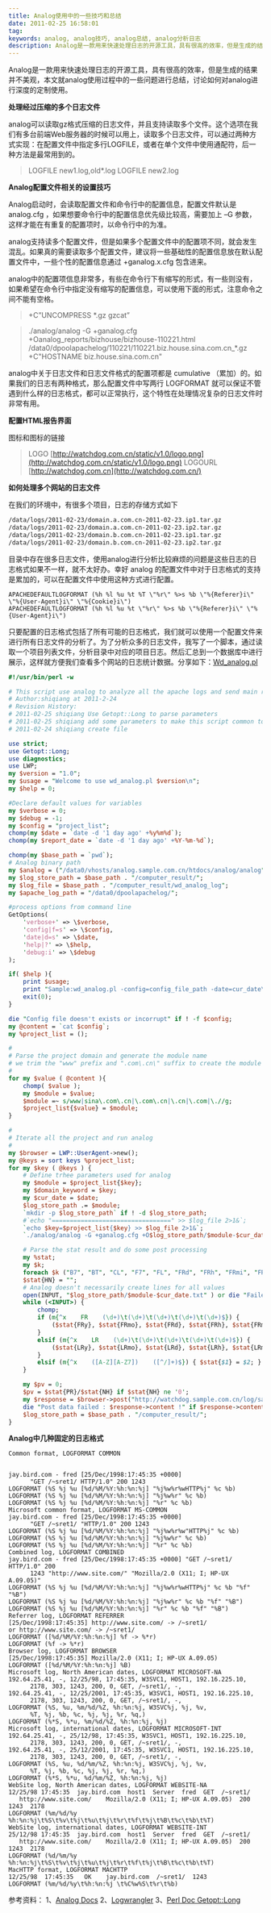 ```yaml
---
title: Analog使用中的一些技巧和总结
date: 2011-02-25 16:58:01
tag: 
keywords: analog, analog技巧, analog总结, analog分析日志
description: Analog是一款用来快速处理日志的开源工具，具有很高的效率，但是生成的结果并不美观。
---
```


Analog是一款用来快速处理日志的开源工具，具有很高的效率，但是生成的结果并不美观，本文就analog使用过程中的一些问题进行总结，讨论如何对analog进行深度的定制使用。

**处理经过压缩的多个日志文件**

analog可以读取gz格式压缩的日志文件，并且支持读取多个文件。这个选项在我们有多台前端Web服务器的时候可以用上，读取多个日志文件，可以通过两种方式实现：在配置文件中指定多行LOGFILE，或者在单个文件中使用通配符，后一种方法是最常用到的。

> LOGFILE new1.log,old*.log
LOGFILE new2.log

**Analog配置文件相关的设置技巧**

Analog启动时，会读取配置文件和命令行中的配置信息，配置文件默认是 analog.cfg ，如果想要命令行中的配置信息优先级比较高，需要加上 –G 参数，这样才能在有重复的配置项时，以命令行中的为准。

analog支持读多个配置文件，但是如果多个配置文件中的配置项不同，就会发生混乱。如果真的需要读取多个配置文件，建议将一些基础性的配置信息放在默认配置文件中，一些个性的配置信息通过 +ganalog.x.cfg 包含进来。

analog中的配置项信息非常多，有些在命令行下有缩写的形式，有一些则没有，如果希望在命令行中指定没有缩写的配置信息，可以使用下面的形式，注意命令之间不能有空格。

> +C”UNCOMPRESS *.gz gzcat”

> ./analog/analog -G +ganalog.cfg +Oanalog_reports/bizhouse/bizhouse-110221.html /data0/dpoolapachelog/110221/110221.biz.house.sina.com.cn_*.gz +C"HOSTNAME biz.house.sina.com.cn"

analog中关于日志文件和日志文件格式的配置项都是 cumulative （累加）的。如果我们的日志有两种格式，那么配置文件中写两行 LOGFORMAT 就可以保证不管遇到什么样的日志格式，都可以正常执行，这个特性在处理情况复杂的日志文件时非常有用。

**配置HTML报告界面**

图标和图标的链接
> LOGO [http://watchdog.com.cn/static/v1.0/logo.png](http://watchdog.com.cn/static/v1.0/logo.png)
LOGOURL [http://watchdog.com.cn](http://watchdog.com.cn/)

**如何处理多个网站的日志文件**

在我们的环境中，有很多个项目，日志的存储方式如下
```sh
/data/logs/2011-02-23/domain.a.com.cn-2011-02-23.ip1.tar.gz
/data/logs/2011-02-23/domain.a.com.cn-2011-02-23.ip2.tar.gz
/data/logs/2011-02-23/domain.b.com.cn-2011-02-23.ip1.tar.gz
/data/logs/2011-02-23/domain.b.com.cn-2011-02-23.ip2.tar.gz
```

目录中存在很多日志文件，使用analog进行分析比较麻烦的问题是这些日志的日志格式如果不一样，就不太好办。幸好 analog 的配置文件中对于日志格式的支持是累加的，可以在配置文件中使用这种方式进行配置。

```httpd
APACHEDEFAULTLOGFORMAT (%h %l %u %t %T \"%r\" %>s %b \"%{Referer}i\" \"%{User-Agent}i\" \"%{Cookie}i\")
APACHEDEFAULTLOGFORMAT (%h %l %u %t \"%r\" %>s %b \"%{Referer}i\" \"%{User-Agent}i\")
```

只要配置的日志格式包括了所有可能的日志格式，我们就可以使用一个配置文件来进行所有日志文件的分析了。为了分析众多的日志文件，我写了一个脚本，通过读取一个项目列表文件，分析目录中对应的项目日志。然后汇总到一个数据库中进行展示，这样就方便我们查看多个网站的日志统计数据。分享如下：[Wd_analog.pl](http://files.cnblogs.com/cocowool/wd_analog.pl.rar)

```perl
#!/usr/bin/perl -w

# This script use analog to analyze all the apache logs and send main result to watchdog.sample.com.cn site 
# Author:shiqiang at 2011-2-24 
# Revision History: 
# 2011-02-25 shiqiang Use Getopt::Long to parse parameters 
# 2011-02-25 shiqiang add some parameters to make this script common to use 
# 2011-02-24 shiqiang create file

use strict; 
use Getopt::Long; 
use diagnostics; 
use LWP; 
my $version = "1.0"; 
my $usage = "Welcome to use wd_analog.pl $version\n"; 
my $help = 0;

#Declare default values for variables 
my $verbose = 0; 
my $debug = -1; 
my $config = "project_list"; 
chomp(my $date = `date -d '1 day ago' +%y%m%d`); 
chomp(my $report_date = `date -d '1 day ago' +%Y-%m-%d`);

chomp(my $base_path = `pwd`); 
# Analog binary path 
my $analog = ("/data0/vhosts/analog.sample.com.cn/htdocs/analog/analog"); 
my $log_store_path = $base_path . "/computer_result/"; 
my $log_file = $base_path . "/computer_result/wd_analog_log"; 
my $apache_log_path = "/data0/dpoolapachelog/";

#process options from command line 
GetOptions( 
    'verbose+' => \$verbose, 
    'config|f=s' => \$config, 
    'date|d=s' => \$date, 
    'help|?' => \$help, 
    'debug:i' => \$debug 
);

if( $help ){ 
    print $usage; 
    print "Sample:wd_analog.pl -config=config_file_path -date=cur_date\n"; 
    exit(0); 
}

die "Config file doesn't exists or incorrupt" if ! -f $config; 
my @content = `cat $config`; 
my %project_list = ();

# 
# Parse the project domain and generate the module name 
# we trim the "www" prefix and ".com\.cn\" suffix to create the module name 
# 
for my $value ( @content ){ 
    chomp( $value ); 
    my $module = $value; 
    $module =~ s/www|sina\.com\.cn|\.com\.cn|\.cn|\.com|\.//g; 
    $project_list{$value} = $module; 
}

# 
# Iterate all the project and run analog 
# 
my $browser = LWP::UserAgent->new(); 
my @keys = sort keys %project_list; 
for my $key ( @keys ) { 
    # Define trhee parameters used for analog 
    my $module = $project_list{$key}; 
    my $domain_keyword = $key; 
    my $cur_date = $date; 
    $log_store_path .= $module; 
    `mkdir -p $log_store_path` if ! -d $log_store_path; 
    #`echo "=================================" >> $log_file 2>1&`; 
    `echo $key=$project_list{$key} >> $log_file 2>1&`; 
    `./analog/analog -G +ganalog.cfg +O$log_store_path/$module-$cur_date.txt $apache_log_path$date/$date.*${domain_keyword}_*.gz +C"HOSTNAME $domain_keyword" +C"OUTPUT COMPUTER"`;

    # Parse the stat result and do some post processing 
    my %stat; 
    my $k; 
    foreach $k ("B7", "BT", "CL", "F7", "FL", "FRd", "FRh", "FRmi", "FRmo", "FRy", "H7", "LRd", "LRh", "LRmi", "LRmo", "LRy", "N7", "NF", "NH", "P7", "PR", "R7", "RR", "S7", "SR", "UL") { $stat{$k} = 0; } 
    $stat{HN} = ""; 
    # Analog doesn't necessarily create lines for all values 
    open(INPUT, "$log_store_path/$module-$cur_date.txt" ) or die "Faile to open stat result file $domain_keyword:$log_store_path/$module-$cur_date.txt"; 
    while (<INPUT>) { 
        chomp; 
        if (m{^x    FR    (\d+)\t(\d+)\t(\d+)\t(\d+)\t(\d+)$}) { 
            ($stat{FRy}, $stat{FRmo}, $stat{FRd}, $stat{FRh}, $stat{FRmi}) = ($1, $2, $3, $4, $5) 
        } 
        elsif (m{^x    LR    (\d+)\t(\d+)\t(\d+)\t(\d+)\t(\d+)$}) { 
            ($stat{LRy}, $stat{LRmo}, $stat{LRd}, $stat{LRh}, $stat{LRmi}) = ($1, $2, $3, $4, $5) 
        } 
        elsif (m{^x    ([A-Z][A-Z7])    ([^/]+)$}) { $stat{$1} = $2; } 
    }

    my $pv = 0; 
    $pv = $stat{PR}/$stat{NH} if $stat{NH} ne '0'; 
    my $response = $browser->post("http://watchdog.sample.com.cn/log/save", ["domain"=>$stat{HN},"requests"=>$stat{SR},"pages"=>$stat{PR},"pv"=> $pv,"traffic"=>$stat{BT},"uip"=>$stat{NH},"stats_date"=>"$report_date"]);; 
    die "Post data failed : $response->content !" if $response->content ne '0'; 
    $log_store_path = $base_path . "/computer_result/"; 
}
```


**Analog中几种固定的日志格式**
```httpd
Common format, LOGFORMAT COMMON
 

jay.bird.com - fred [25/Dec/1998:17:45:35 +0000]
      "GET /~sret1/ HTTP/1.0" 200 1243
LOGFORMAT (%S %j %u [%d/%M/%Y:%h:%n:%j] "%j%w%r%wHTTP%j" %c %b)
LOGFORMAT (%S %j %u [%d/%M/%Y:%h:%n:%j] "%j%w%r" %c %b)
LOGFORMAT (%S %j %u [%d/%M/%Y:%h:%n:%j] "%r" %c %b)
Microsoft common format, LOGFORMAT MS-COMMON
jay.bird.com - fred [25/Dec/1998:17:45:35 +0000]
      "GET /~sret1/ "HTTP/1.0" 200 1243
LOGFORMAT (%S %j %u [%d/%M/%Y:%h:%n:%j] "%j%w%r%w"HTTP%j" %c %b)
LOGFORMAT (%S %j %u [%d/%M/%Y:%h:%n:%j] "%j%w%r" %c %b)
LOGFORMAT (%S %j %u [%d/%M/%Y:%h:%n:%j] "%r" %c %b)
Combined log, LOGFORMAT COMBINED
jay.bird.com - fred [25/Dec/1998:17:45:35 +0000] "GET /~sret1/ HTTP/1.0" 200
      1243 "http://www.site.com/" "Mozilla/2.0 (X11; I; HP-UX A.09.05)"
LOGFORMAT (%S %j %u [%d/%M/%Y:%h:%n:%j] "%j%w%r%wHTTP%j" %c %b "%f" "%B")
LOGFORMAT (%S %j %u [%d/%M/%Y:%h:%n:%j] "%j%w%r" %c %b "%f" "%B")
LOGFORMAT (%S %j %u [%d/%M/%Y:%h:%n:%j] "%r" %c %b "%f" "%B")
Referrer log, LOGFORMAT REFERRER
[25/Dec/1998:17:45:35] http://www.site.com/ -> /~sret1/
or http://www.site.com/ -> /~sret1/
LOGFORMAT ([%d/%M/%Y:%h:%n:%j] %f -> %*r)
LOGFORMAT (%f -> %*r)
Browser log, LOGFORMAT BROWSER
[25/Dec/1998:17:45:35] Mozilla/2.0 (X11; I; HP-UX A.09.05)
LOGFORMAT ([%d/%M/%Y:%h:%n:%j] %B)
Microsoft log, North American dates, LOGFORMAT MICROSOFT-NA
192.64.25.41, -, 12/25/98, 17:45:35, W3SVC1, HOST1, 192.16.225.10,
      2178, 303, 1243, 200, 0, GET, /~sret1/, -,
192.64.25.41, -, 12/25/2001, 17:45:35, W3SVC1, HOST1, 192.16.225.10,
      2178, 303, 1243, 200, 0, GET, /~sret1/, -,
LOGFORMAT (%S, %u, %m/%d/%Z, %h:%n:%j, W3SVC%j, %j, %v,
      %T, %j, %b, %c, %j, %j, %r, %q,)
LOGFORMAT (%*S, %*u, %m/%d/%Z, %h:%n:%j, %j)
Microsoft log, international dates, LOGFORMAT MICROSOFT-INT
192.64.25.41, -, 25/12/98, 17:45:35, W3SVC1, HOST1, 192.16.225.10,
      2178, 303, 1243, 200, 0, GET, /~sret1/, -,
192.64.25.41, -, 25/12/2001, 17:45:35, W3SVC1, HOST1, 192.16.225.10,
      2178, 303, 1243, 200, 0, GET, /~sret1/, -,
LOGFORMAT (%S, %u, %d/%m/%Z, %h:%n:%j, W3SVC%j, %j, %v,
      %T, %j, %b, %c, %j, %j, %r, %q,)
LOGFORMAT (%*S, %*u, %d/%m/%Z, %h:%n:%j, %j)
WebSite log, North American dates, LOGFORMAT WEBSITE-NA
12/25/98 17:45:35  jay.bird.com  host1  Server  fred  GET  /~sret1/
   http://www.site.com/    Mozilla/2.0 (X11; I; HP-UX A.09.05)  200  1243  2178
LOGFORMAT (%m/%d/%y %h:%n:%j\t%S\t%v\t%j\t%u\t%j\t%r\t%f\t%j\t%B\t%c\t%b\t%T)
WebSite log, international dates, LOGFORMAT WEBSITE-INT
25/12/98 17:45:35  jay.bird.com  host1  Server  fred  GET  /~sret1/
   http://www.site.com/    Mozilla/2.0 (X11; I; HP-UX A.09.05)  200  1243  2178
LOGFORMAT (%d/%m/%y %h:%n:%j\t%S\t%v\t%j\t%u\t%j\t%r\t%f\t%j\t%B\t%c\t%b\t%T)
MacHTTP format, LOGFORMAT MACHTTP
12/25/98  17:45:35   OK    jay.bird.com  /~sret1/  1243
LOGFORMAT (%m/%d/%y\t%h:%n:%j \t%C%w%S\t%r\t%b)
```

参考资料：
1、[Analog Docs](http://www.analog.cx/docs/index.html)
2、[Logwrangler](http://www.reppep.com/~pepper/analog/logwrangler/)
3、[Perl Doc Getopt::Long](http://perldoc.perl.org/Getopt/Long.html#Documentation-and-help-texts)












